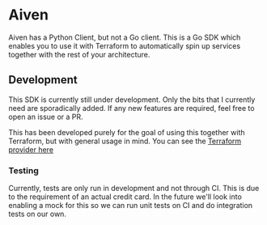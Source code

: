 # Aiven

Aiven has a Python Client, but not a Go client. This is a Go SDK which enables
you to use it with Terraform to automatically spin up services together with the
rest of your architecture.

## Development

This SDK is currently still under development. Only the bits that I currently
need are sporadically added. If any new features are required, feel free to open
an issue or a PR.

This has been developed purely for the goal of using this together with
Terraform, but with general usage in mind. You can see the [Terraform provider
here](https://github.com/jelmersnoeck/terraform-provider-aiven)

### Testing

Currently, tests are only run in development and not through CI. This is due to
the requirement of an actual credit card. In the future we'll look into enabling
a mock for this so we can run unit tests on CI and do integration tests on our
own.
